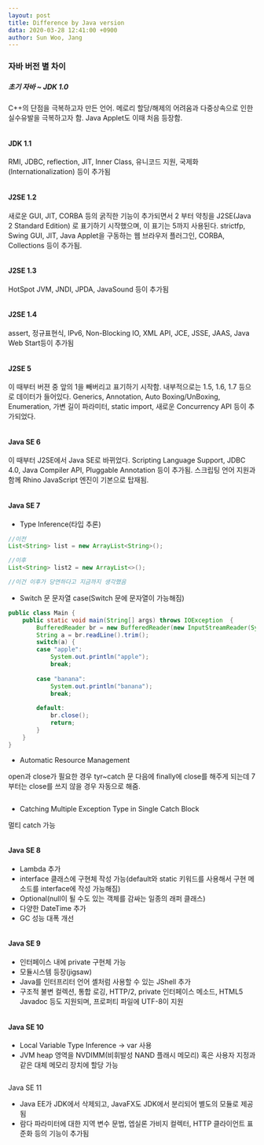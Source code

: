 ```yaml
---
layout: post
title: Difference by Java version
data: 2020-03-28 12:41:00 +0900
author: Sun Woo, Jang
---
```


### 자바 버전 별 차이

#####  초기 자바 ~ JDK 1.0

C++의 단점을 극복하고자 만든 언어. 메로리 할당/해제의 어려움과 다중상속으로 인한 실수유발을 극복하고자 함. Java Applet도 이때 처음 등장함.

![]()

#### JDK 1.1

RMI, JDBC, reflection, JIT, Inner Class, 유니코드 지원, 국제화(Internationalization) 등이 추가됨

![]()

#### J2SE 1.2

새로운 GUI, JIT, CORBA 등의 굵직한 기능이 추가되면서 2 부터 약칭을 J2SE(Java 2 Standard Edition) 로 표기하기 시작했으며, 이 표기는 5까지 사용된다. strictfp, Swing GUI, JIT, Java Applet을 구동하는 웹 브라우저 플러그인, CORBA, Collections 등이 추가됨.

![]()

#### J2SE 1.3

HotSpot JVM, JNDI, JPDA, JavaSound 등이 추가됨

![]()

#### J2SE 1.4

assert, 정규표현식, IPv6, Non-Blocking IO, XML API, JCE, JSSE, JAAS, Java Web Start등이 추가됨

![]()

#### J2SE 5

이 때부터 버젼 중 앞의 1을 빼버리고 표기하기 시작함. 내부적으로는 1.5, 1.6, 1.7 등으로 데이터가 들어있다. Generics, Annotation, Auto Boxing/UnBoxing, Enumeration, 가변 길이 파라미터, static import, 새로운 Concurrency API 등이 추가되었다. 

![]()

#### Java SE 6

이 때부터 J2SE에서 Java SE로 바뀌었다. Scripting Language Support, JDBC 4.0, Java Compiler API, Pluggable Annotation 등이 추가됨. 스크립팅 언어 지원과 함께 Rhino JavaScript 엔진이 기본으로 탑재됨.

![]()

#### Java SE 7

* Type Inference(타입 추론)

```java
//이전
List<String> list = new ArrayList<String>();

//이후
List<String> list2 = new ArrayList<>();

//이건 이후가 당연하다고 지금까지 생각했음
```

* Switch 문 문자열 case(Switch 문에 문자열이 가능해짐)

```Java
public class Main {
	public static void main(String[] args) throws IOException  {
		BufferedReader br = new BufferedReader(new InputStreamReader(System.in));
		String a = br.readLine().trim();
		switch(a) {
		case "apple":
			System.out.println("apple");
			break;
				
		case "banana":
			System.out.println("banana");
			break;
			
		default:
			br.close();
			return;
		}
	}
}
```

* Automatic Resource Management

open과 close가 필요한 경우 tyr~catch 문 다음에 finally에 close를 해주게 되는데 7부터는 close를 쓰지 않을 경우 자동으로 해줌.

![]()

* Catching Multiple Exception Type in Single Catch Block

멀티 catch 가능

![]()

#### Java SE 8

* Lambda 추가
* interface 클래스에 구현체 작성 가능(default와 static 키워드를 사용해서 구현 메소드를 interface에 작성 가능해짐)
* Optional(null이 될 수도 있는 객체를 감싸는 일종의 래퍼 클래스)
* 다양한 DateTime 추가
* GC 성능 대폭 개선

![]()

#### Java SE 9

* 인터페이스 내에 private 구현체 가능
* 모듈시스템 등장(jigsaw)
* Java를 인터프리터 언어 셸처럼 사용할 수 있는 JShell 추가
* 구조적 불변 컬렉션, 통합 로깅, HTTP/2, private 인터페이스 메소드, HTML5 Javadoc 등도 지원되며, 프로퍼티 파일에 UTF-8이 지원

![]()

#### Java SE 10

* Local Variable Type Inference -> var 사용
* JVM heap 영역을 NVDIMM(비휘발성 NAND 플래시 메모리) 혹은 사용자 지정과 같은 대체 메모리 장치에 할당 가능

![]()

Java SE 11

* Java EE가 JDK에서 삭제되고, JavaFX도 JDK에서 분리되어 별도의 모듈로 제공됨
* 람다 파라미터에 대한 지역 변수 문법, 엡실론 가비지 컬렉터, HTTP 클라이언트 표준화 등의 기능이 추가됨